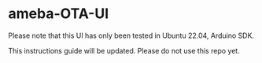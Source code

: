 # ameba-OTA-UI

Please note that this UI has only been tested in Ubuntu 22.04, Arduino SDK.

This instructions guide will be updated. Please do not use this repo yet.
